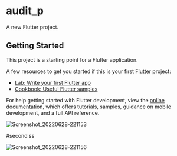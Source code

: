 # audit_p

A new Flutter project.

## Getting Started

This project is a starting point for a Flutter application.

A few resources to get you started if this is your first Flutter project:

- [Lab: Write your first Flutter app](https://docs.flutter.dev/get-started/codelab)
- [Cookbook: Useful Flutter samples](https://docs.flutter.dev/cookbook)

For help getting started with Flutter development, view the
[online documentation](https://docs.flutter.dev/), which offers tutorials,
samples, guidance on mobile development, and a full API reference.

![Screenshot_20220628-221153](https://user-images.githubusercontent.com/87695345/176230115-7f6667ae-c4aa-4b6b-9726-62b080301a86.png)


#second ss


![Screenshot_20220628-221156](https://user-images.githubusercontent.com/87695345/176230309-a3e6566b-ca71-4063-9581-474b24ce750a.png)
